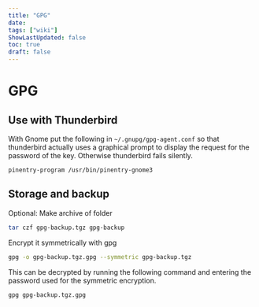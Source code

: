 ```yaml
---
title: "GPG"
date: 
tags: ["wiki"]
ShowLastUpdated: false
toc: true
draft: false
---
```


# GPG

## Use with Thunderbird

With Gnome put the following in `~/.gnupg/gpg-agent.conf` so that thunderbird
actually uses a graphical prompt to display the request for the password of the
key. Otherwise thunderbird fails silently.

```
pinentry-program /usr/bin/pinentry-gnome3
```


## Storage and backup

Optional: Make archive of folder

```sh
tar czf gpg-backup.tgz gpg-backup
```

Encrypt it symmetrically with gpg

```sh
gpg -o gpg-backup.tgz.gpg --symmetric gpg-backup.tgz 
```

This can be decrypted by running the following command and entering the password
used for the symmetric encryption.

```sh
gpg gpg-backup.tgz.gpg
```

